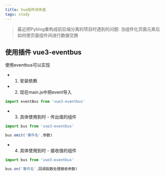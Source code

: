 ```yaml
---
title: Vue组件间传值
tags: study
---
```

> 最近把Pyblog重构成前后端分离的项目时遇到的问题: 当组件化页面元素后如何使页面组件间进行数据交换

## 使用插件 vue3-eventbus

使用eventbus可以实现
- 1. 安装依赖
- 2. 现在main.js中把event导入
```JavaScript
import eventBus from 'vue3-eventbus'
```
- 3. 具体使用到时 - 传出值的组件
```JavaScript
import bus from 'vue3-eventbus'

bus.emit('事件名',参数)
```

- 4. 具体使用到时 - 接收值的组件
```JavaScript
import bus from 'vue3-eventbus'

bus.on('事件名',回调函数处理接收参数)
```